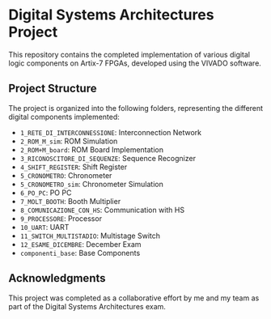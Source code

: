 # Digital Systems Architectures Project

This repository contains the completed implementation of various digital logic components on Artix-7 FPGAs, developed using the VIVADO software. 

## Project Structure

The project is organized into the following folders, representing the different digital components implemented:

- `1_RETE_DI_INTERCONNESSIONE`: Interconnection Network
- `2_ROM_M_sim`: ROM Simulation
- `2_ROM+M_board`: ROM Board Implementation
- `3_RICONOSCITORE_DI_SEQUENZE`: Sequence Recognizer
- `4_SHIFT_REGISTER`: Shift Register
- `5_CRONOMETRO`: Chronometer
- `5_CRONOMETRO_sim`: Chronometer Simulation
- `6_PO_PC`: PO PC
- `7_MOLT_BOOTH`: Booth Multiplier
- `8_COMUNICAZIONE_CON_HS`: Communication with HS
- `9_PROCESSORE`: Processor
- `10_UART`: UART
- `11_SWITCH_MULTISTADIO`: Multistage Switch
- `12_ESAME_DICEMBRE`: December Exam
- `componenti_base`: Base Components

## Acknowledgments

This project was completed as a collaborative effort by me and my team as part of the Digital Systems Architectures exam.
